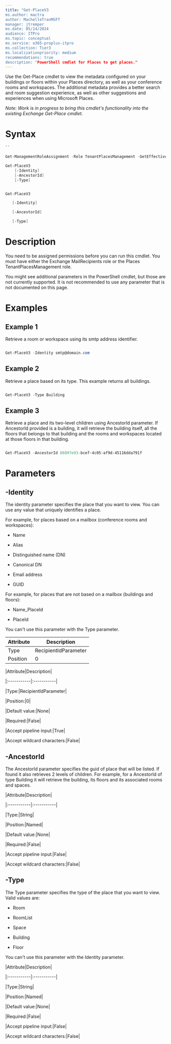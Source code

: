 ```yaml
---
title: "Get-PlaceV3
ms.author: mactra
author: MachelleTranMSFT
manager: jtremper
ms.date: 05/14/2024
audience: ITPro
ms.topic: conceptual
ms.service: o365-proplus-itpro
ms.collection: Tier3
ms.localizationpriority: medium
recommendations: true
description: "PowerShell cmdlet for Places to get places."
---
```

Use the Get-Place cmdlet to view the metadata configured on your buildings or floors within your Places directory, as well as your conference rooms and workspaces.  The additional metadata provides a better search and room suggestion experience, as well as other suggestions and experiences when using Microsoft Places.

_Note: Work is in progress to bring this cmdlet's functionality into the existing Exchange Get-Place cmdlet._

# Syntax

``` `` ```


```powershell
Get-ManagementRoleAssignment -Role TenantPlacesManagement -GetEffectiveUsers | Where {$_.EffectiveUserName -Eq "Adele Vance"}

Get-PlaceV3
	[-Identity]
	[-AncestorId]
	[-Type]
```

```powershell

Get-PlaceV3

   [-Identity]

   [-AncestorId]

   [-Type]

```

# Description

You need to be assigned permissions before you can run this cmdlet. You must have either the Exchange MailRecipients role or the Places TenantPlacesManagement role.

You might see additional parameters in the PowerShell cmdlet, but those are not currently supported.  It is not recommended to use any parameter that is not documented on this page.

# Examples

## Example 1

Retrieve a room or workspace using its smtp address identifier.

```powershell

Get-PlaceV3 -Identity smtp@domain.com

```

## Example 2

Retrieve a place based on its type.  This example returns all buildings.

```powershell

Get-PlaceV3 -Type Building

```

## Example 3

Retrieve a place and its two-level children using AncestorId parameter. If AncestorId provided is a building, it will retrieve the building itself, all the floors that belongs to that building and the rooms and workspaces located at those floors in that building.

```powershell

Get-PlaceV3 -AncestorId 86897e93-bcef-4c05-af9d-45116dda791f 

```

# Parameters

## -Identity

The identity parameter specifies the place that you want to view. You can use any value that uniquely identifies a place.

For example, for places based on a mailbox (conference rooms and workspaces):

* Name

* Alias

* Distinguished name (DN)

* Canonical DN

* Email address

* GUID

For example, for places that are not based on a mailbox (buildings and floors):

* Name_PlaceId

* PlaceId

You can't use this parameter with the Type parameter.

|Attribute |Description |
| -------- | -------- |
|Type|RecipientIdParameter   |
|Position |0|

|Attribute|Description| 

|:-----------|:-----------| 

|Type:|RecipientIdParameter|

|Position:|0|

|Default value:|None|

|Required:|False|

|Accept pipeline input:|True|

|Accept wildcard characters:|False|

## -AncestorId

The AncestorId parameter specifies the guid of place that will be listed. If found it also retrieves 2 levels of children. For example, for a AncestorId of type Building it will retrieve the building, its floors and its associated rooms and spaces.

|Attribute|Description| 

|:-----------|:-----------| 

|Type:|String|

|Position:|Named|

|Default value:|None|

|Required:|False|

|Accept pipeline input:|False|

|Accept wildcard characters:|False|

## -Type

The Type parameter specifies the type of the place that you want to view.  Valid values are:

* Room

* RoomList

* Space

* Building

* Floor

You can't use this parameter with the Identity parameter.

|Attribute|Description| 

|:-----------|:-----------| 

|Type:|String|

|Position:|Named|

|Default value:|None|

|Required:|False|

|Accept pipeline input:|False|

|Accept wildcard characters:|False|
